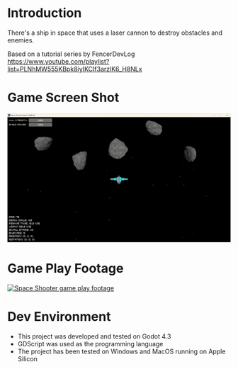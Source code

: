 # Introduction
There's a ship in space that uses a laser cannon to destroy obstacles and enemies.

Based on a tutorial series by FencerDevLog https://www.youtube.com/playlist?list=PLNhMW555KBpk8iyIKCIf3arzlK6_H8NLx

# Game Screen Shot
![Game Screenshot](/images/game_screenshot.png?raw=true "Game Screenshot")

# Game Play Footage
[![Space Shooter game play footage](https://img.youtube.com/vi/Jhe78JcGbwk/0.jpg)](https://www.youtube.com/watch?v=Jhe78JcGbwk)

# Dev Environment
- This project was developed and tested on Godot 4.3
- GDScript was used as the programming language
- The project has been tested on Windows and MacOS running on Apple Silicon

